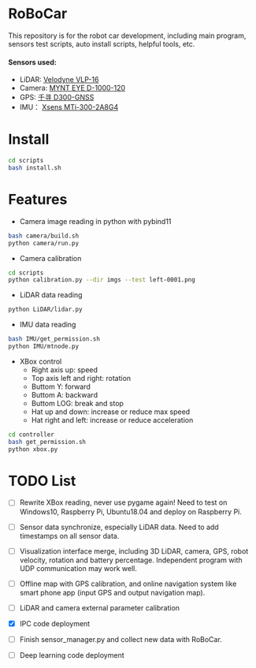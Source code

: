 # RoBoCar
This repository is for the robot car development, including main program, sensors test scripts, auto install scripts, helpful tools, etc.
#### Sensors used:
* LiDAR: [Velodyne VLP-16](https://www.velodynelidar.com/vlp-16.html)
* Camera: [MYNT EYE D-1000-120](https://www.myntai.com/mynteye/depth)
* GPS: [千寻 D300-GNSS](https://mall.qxwz.com/market/products/details?name=ouabiwv7762375598)
* IMU： [Xsens MTi-300-2A8G4](https://www.mouser.com/ProductDetail/Xsens/MTI-300-2A8G4?qs=sGAEpiMZZMutXGli8Ay4kNSxHzx9HmD09sFWWfMc%252BdM%3D)

# Install
```bash
cd scripts
bash install.sh
```

# Features
* Camera image reading in python with pybind11
```bash
bash camera/build.sh
python camera/run.py
```
* Camera calibration
```bash
cd scripts
python calibration.py --dir imgs --test left-0001.png
```
* LiDAR data reading
```bash
python LiDAR/lidar.py
```
* IMU data reading
```bash
bash IMU/get_permission.sh
python IMU/mtnode.py
```
* XBox control
  * Right axis up: speed
  * Top axis left and right: rotation
  * Buttom Y: forward
  * Buttom A: backward
  * Buttom LOG: break and stop
  * Hat up and down: increase or reduce max speed
  * Hat right and left: increase or reduce acceleration
```bash
cd controller
bash get_permission.sh
python xbox.py
```

# TODO List
- [ ] Rewrite XBox reading, never use pygame again! Need to test on Windows10, Raspberry Pi, Ubuntu18.04 and deploy on Raspberry Pi.
- [ ] Sensor data synchronize, especially LiDAR data. Need to add timestamps on all sensor data.
- [ ] Visualization interface merge, including 3D LiDAR, camera, GPS, robot velocity, rotation and battery percentage. Independent program with UDP communication may work well.
- [ ] Offline map with GPS calibration, and online navigation system like smart phone app (input GPS and output navigation map).
- [ ] LiDAR and camera external parameter calibration
- [x] IPC code deployment
- [ ] Finish sensor_manager.py and collect new data with RoBoCar.
- [ ] Deep learning code deployment

